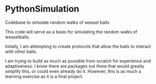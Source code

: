 # PythonSimulation
Codebase to simulate random walks of weasel balls


This code will serve as a basis for simulating the random walks of weaselballs. 

Initally, I am attempting to create protocols that allow the balls to interact with other balls.

I am trying to build as much as possible from scratch for experience and adaptiveness. I know there are 
packages out there that would greatly simplify this, or could even already do it. However, this is 
as much a learning exercise as it is a final project.
